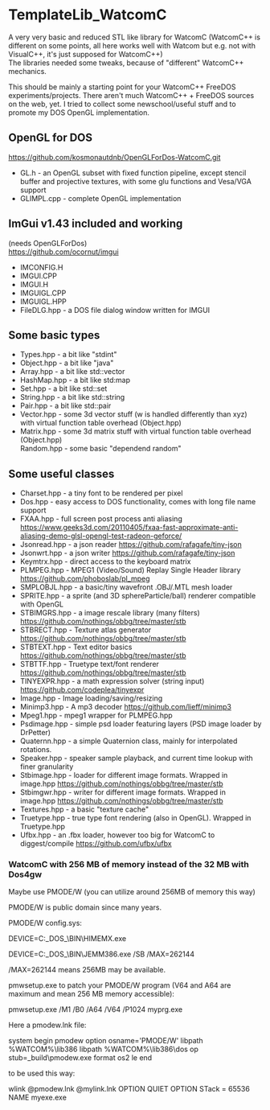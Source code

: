 # TemplateLib_WatcomC
A very very basic and reduced STL like library for WatcomC (WatcomC++ is different on some points, all here works well with Watcom but e.g. not with VisualC++, it's just supposed for WatcomC++)  
The libraries needed some tweaks, because of "different" WatcomC++ mechanics.  

This should be mainly a starting point for your WatcomC++ FreeDOS experiments/projects. There aren't much WatcomC++ + FreeDOS sources on the web, yet. I tried to collect some newschool/useful stuff and to promote my DOS OpenGL implementation.

## OpenGL for DOS
https://github.com/kosmonautdnb/OpenGLForDos-WatcomC.git  
- GL.h  - an OpenGL subset with fixed function pipeline, except stencil buffer and projective textures, with some glu functions and Vesa/VGA support  
- GLIMPL.cpp - complete OpenGL implementation  

## ImGui v1.43 included and working
(needs OpenGLForDos)  
https://github.com/ocornut/imgui  
- IMCONFIG.H  
- IMGUI.CPP  
- IMGUI.H  
- IMGUIGL.CPP  
- IMGUIGL.HPP  
- FileDLG.hpp - a DOS file dialog window written for IMGUI  

## Some basic types
- Types.hpp - a bit like "stdint"   
- Object.hpp - a bit like "java"  
- Array.hpp - a bit like std::vector  
- HashMap.hpp - a bit like std:map   
- Set.hpp - a bit like std::set
- String.hpp - a bit like std::string  
- Pair.hpp - a bit like std::pair  
- Vector.hpp - some 3d vector stuff (w is handled differently than xyz) with virtual function table overhead (Object.hpp)  
- Matrix.hpp - some 3d matrix stuff with virtual function table overhead (Object.hpp)  
Random.hpp - some basic "dependend random"

## Some useful classes
- Charset.hpp - a tiny font to be rendered per pixel  
- Dos.hpp - easy access to DOS functionality, comes with long file name support  
- FXAA.hpp - full screen post process anti aliasing  https://www.geeks3d.com/20110405/fxaa-fast-approximate-anti-aliasing-demo-glsl-opengl-test-radeon-geforce/  
- Jsonread.hpp - a json reader https://github.com/rafagafe/tiny-json  
- Jsonwrt.hpp - a json writer https://github.com/rafagafe/tiny-json  
- Keymtrx.hpp - direct access to the keyboard matrix  
- PLMPEG.hpp - MPEG1 (Video/Sound) Replay Single Header library https://github.com/phoboslab/pl_mpeg  
- SMPLOBJL.hpp - a basic/tiny wavefront .OBJ/.MTL mesh loader  
- SPRITE.hpp - a sprite (and 3D sphereParticle/ball) renderer compatible with OpenGL  
- STBIMGRS.hpp - a image rescale library (many filters)  https://github.com/nothings/obbg/tree/master/stb  
- STBRECT.hpp - Texture atlas generator  https://github.com/nothings/obbg/tree/master/stb  
- STBTEXT.hpp - Text editor basics  https://github.com/nothings/obbg/tree/master/stb  
- STBTTF.hpp - Truetype text/font renderer  https://github.com/nothings/obbg/tree/master/stb  
- TINYEXPR.hpp - a math expression solver (string input)  https://github.com/codeplea/tinyexpr  
- Image.hpp - Image loading/saving/resizing  
- Minimp3.hpp - A mp3 decoder  https://github.com/lieff/minimp3  
- Mpeg1.hpp - mpeg1 wrapper for PLMPEG.hpp  
- Psdimage.hpp - simple psd loader featuring layers  (PSD image loader by DrPetter)  
- Quaternn.hpp - a simple Quaternion class, mainly for interpolated rotations.  
- Speaker.hpp - speaker sample playback, and current time lookup with finer granularity  
- Stbimage.hpp - loader for different image formats. Wrapped in image.hpp  https://github.com/nothings/obbg/tree/master/stb  
- Stbimgwr.hpp - writer for different image formats. Wrapped in image.hpp  https://github.com/nothings/obbg/tree/master/stb  
- Textures.hpp - a basic "texture cache"  
- Truetype.hpp - true type font rendering (also in OpenGL). Wrapped in Truetype.hpp  
- Ufbx.hpp - an .fbx loader, however too big for WatcomC to diggest/compile https://github.com/ufbx/ufbx   

### WatcomC with 256 MB of memory instead of the 32 MB with Dos4gw

Maybe use PMODE/W (you can utilize around 256MB of memory this way)

PMODE/W is public domain since many years.

PMODE/W config.sys:

DEVICE=C:\_DOS_\BIN\HIMEMX.exe

DEVICE=C:\_DOS_\BIN\JEMM386.exe  /SB /MAX=262144

/MAX=262144 means 256MB may be available.

pmwsetup.exe to patch your PMODE/W program (V64 and A64 are maximum and mean 256 MB memory accessible):

pmwsetup.exe /M1 /B0 /A64 /V64 /P1024 myprg.exe

Here a pmodew.lnk file:

system begin pmodew
    option osname='PMODE/W'
    libpath %WATCOM%\lib386
    libpath %WATCOM%\lib386\dos
    op stub=_build\pmodew.exe
    format os2 le
end

to be used this way:

wlink @pmodew.lnk @mylink.lnk OPTION QUIET OPTION STack = 65536 NAME myexe.exe


